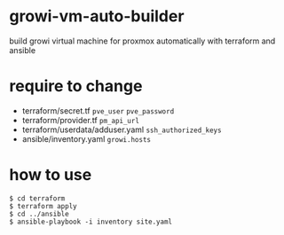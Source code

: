 # growi-vm-auto-builder

build growi virtual machine for proxmox automatically with terraform and ansible

# require to change

- terraform/secret.tf `pve_user` `pve_password`
- terraform/provider.tf `pm_api_url`
- terraform/userdata/adduser.yaml `ssh_authorized_keys`
- ansible/inventory.yaml `growi.hosts`

# how to use

```
$ cd terraform
$ terraform apply
$ cd ../ansible
$ ansible-playbook -i inventory site.yaml
```
